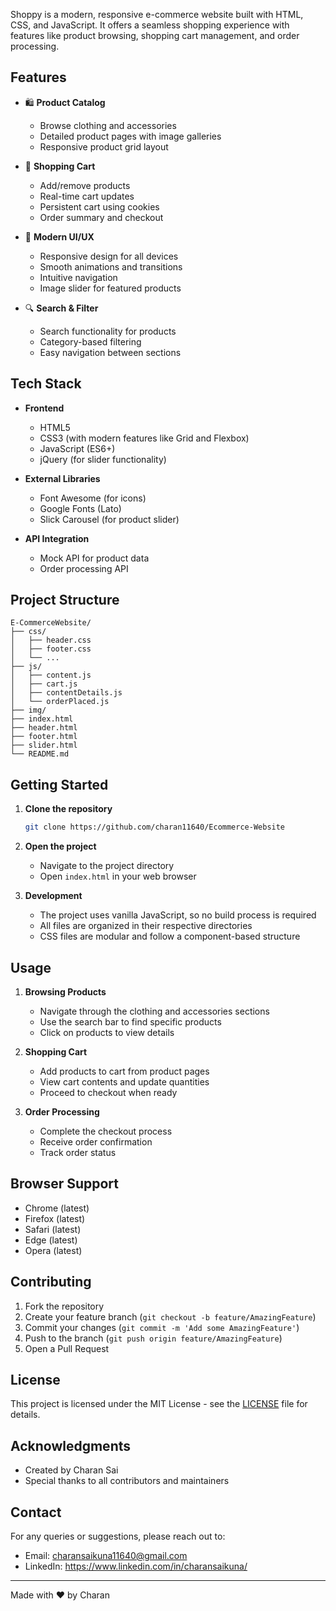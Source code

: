 Shoppy is a modern, responsive e-commerce website built with HTML, CSS, and JavaScript. It offers a seamless shopping experience with features like product browsing, shopping cart management, and order processing.

## Features

- 🛍️ **Product Catalog**
  - Browse clothing and accessories
  - Detailed product pages with image galleries
  - Responsive product grid layout

- 🛒 **Shopping Cart**
  - Add/remove products
  - Real-time cart updates
  - Persistent cart using cookies
  - Order summary and checkout

- 🎨 **Modern UI/UX**
  - Responsive design for all devices
  - Smooth animations and transitions
  - Intuitive navigation
  - Image slider for featured products

- 🔍 **Search & Filter**
  - Search functionality for products
  - Category-based filtering
  - Easy navigation between sections

## Tech Stack

- **Frontend**
  - HTML5
  - CSS3 (with modern features like Grid and Flexbox)
  - JavaScript (ES6+)
  - jQuery (for slider functionality)

- **External Libraries**
  - Font Awesome (for icons)
  - Google Fonts (Lato)
  - Slick Carousel (for product slider)

- **API Integration**
  - Mock API for product data
  - Order processing API

## Project Structure

```
E-CommerceWebsite/
├── css/
│   ├── header.css
│   ├── footer.css
│   └── ...
├── js/
│   ├── content.js
│   ├── cart.js
│   ├── contentDetails.js
│   └── orderPlaced.js
├── img/
├── index.html
├── header.html
├── footer.html
├── slider.html
└── README.md
```

## Getting Started

1. **Clone the repository**
   ```bash
   git clone https://github.com/charan11640/Ecommerce-Website  
   ```

2. **Open the project**
   - Navigate to the project directory
   - Open `index.html` in your web browser

3. **Development**
   - The project uses vanilla JavaScript, so no build process is required
   - All files are organized in their respective directories
   - CSS files are modular and follow a component-based structure

## Usage

1. **Browsing Products**
   - Navigate through the clothing and accessories sections
   - Use the search bar to find specific products
   - Click on products to view details

2. **Shopping Cart**
   - Add products to cart from product pages
   - View cart contents and update quantities
   - Proceed to checkout when ready

3. **Order Processing**
   - Complete the checkout process
   - Receive order confirmation
   - Track order status

## Browser Support

- Chrome (latest)
- Firefox (latest)
- Safari (latest)
- Edge (latest)
- Opera (latest)

## Contributing

1. Fork the repository
2. Create your feature branch (`git checkout -b feature/AmazingFeature`)
3. Commit your changes (`git commit -m 'Add some AmazingFeature'`)
4. Push to the branch (`git push origin feature/AmazingFeature`)
5. Open a Pull Request

## License

This project is licensed under the MIT License - see the [LICENSE](LICENSE) file for details.

## Acknowledgments

- Created by Charan Sai
- Special thanks to all contributors and maintainers

## Contact

For any queries or suggestions, please reach out to:
- Email: charansaikuna11640@gmail.com
- LinkedIn: https://www.linkedin.com/in/charansaikuna/

---

Made with ❤️ by Charan











